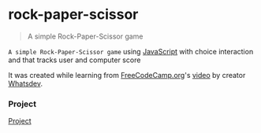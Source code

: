 # rock-paper-scissor
> A simple Rock-Paper-Scissor game 

`A simple Rock-Paper-Scissor game` using [JavaScript](https://www.javascript.com/) with choice interaction and that tracks user and computer score 

It was created while learning from [FreeCodeCamp.org](https://www.youtube.com/channel/UC8butISFwT-Wl7EV0hUK0BQ)'s [video](https://www.youtube.com/watch?v=jaVNP3nIAv0) by creator [Whatsdev](https://www.youtube.com/channel/UC0tRdbXVDbhaRvZPKsRgmxg).

### Project 
[Project](https://utkarsh736.github.io/rock-paper-scissors/)
